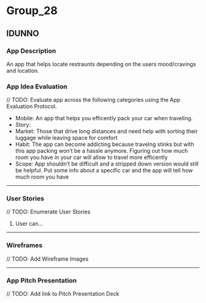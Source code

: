 # Group_28
## IDUNNO

### App Description
An app that helps locate restraunts depending on the users mood/cravings and location.

### App Idea Evaluation
// TODO: Evaluate app across the following categories using the App Evaluation Protocol.

- Mobile: An app that helps you efficently pack your car when traveling.
- Story:
- Market: Those that drive long distances and need help with sorting their luggage while leaving space for comfort
- Habit: The app can become addicting because travelng stinks but with this app packing won’t be a hassle anymore. Figuring out how much room you have in your car will allow to travel more efficently
- Scope: App shouldn’t be difficult and a stripped down version would still be helpful. Put some info about a specific car and the app will tell how much room you have

---

### User Stories
// TODO: Enumerate User Stories
1. User can...

---

### Wireframes
// TODO: Add Wireframe Images

---

### App Pitch Presentation
// TODO: Add link to Pitch Presentation Deck
